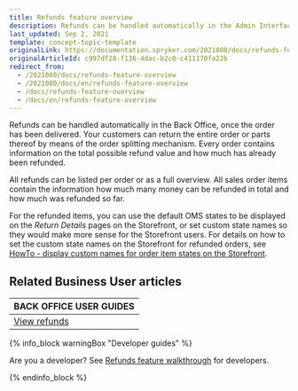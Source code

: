 ```yaml
---
title: Refunds feature overview
description: Refunds can be handled automatically in the Admin Interface, once the order has been delivered. All refunds can be listed per order or as a full overview.
last_updated: Sep 2, 2021
template: concept-topic-template
originalLink: https://documentation.spryker.com/2021080/docs/refunds-feature-overview
originalArticleId: c997df28-f136-4dac-b2c0-c411170fa22b
redirect_from:
  - /2021080/docs/refunds-feature-overview
  - /2021080/docs/en/refunds-feature-overview
  - /docs/refunds-feature-overview
  - /docs/en/refunds-feature-overview
---
```


Refunds can be handled automatically in the Back Office, once the order has been delivered. Your customers can return the entire order or parts thereof by means of the order splitting mechanism. Every order contains information on the total possible refund value and how much has already been refunded.

All refunds can be listed per order or as a full overview. All sales order items contain the information how much many money can be refunded in total and how much was refunded so far.

For the refunded items, you can use the default OMS states to be displayed on the *Return Details* pages on the Storefront, or set custom state names so they would make more sense for the Storefront users. For details on how to set the custom state names on the Storefront for refunded orders, see [HowTo - display custom names for order item states on the Storefront](/docs/scos/dev/tutorials-and-howtos/howtos/feature-howtos/howto-display-custom-names-for-order-item-states-on-the-storefront.html).

## Related Business User articles

|BACK OFFICE USER GUIDES|
|---|
| [View refunds](/docs/scos/user/back-office-user-guides/{{page.version}}/sales/refunds/viewing-refunds.html)  |

{% info_block warningBox "Developer guides" %}

Are you a developer? See [Refunds feature walkthrough](/docs/scos/dev/feature-walkthroughs/{{page.version}}/refunds-feature-walkthrough.html) for developers.

{% endinfo_block %}
